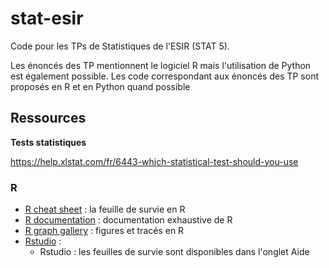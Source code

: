 # stat-esir
Code pour les TPs de Statistiques de l'ESIR (STAT 5).

Les énoncés des TP mentionnent le logiciel R mais l'utilisation de Python est également possible.
Les code correspondant aux énoncés des TP sont proposés en R et en Python quand possible

## Ressources

**Tests statistiques**

https://help.xlstat.com/fr/6443-which-statistical-test-should-you-use 

### R

+ [R cheat sheet](https://iqss.github.io/dss-workshops/R/Rintro/base-r-cheat-sheet.pdf) : la feuille de survie en R
+ [R documentation](https://www.r-project.org/other-docs.html) : documentation exhaustive de R
+ [R graph gallery](https://r-graph-gallery.com/) : figures et tracés en R
+ [Rstudio](https://docs.posit.co/ide/user/) :  
  + Rstudio : les feuilles de survie sont disponibles dans l'onglet Aide 


